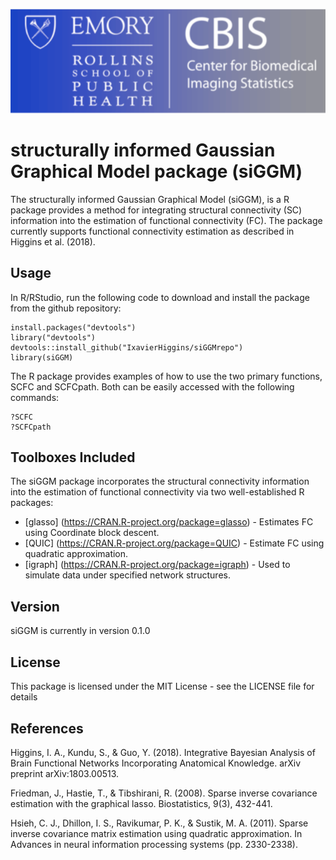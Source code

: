 ![alt text](gui/cbis.png "CBIS")

# structurally informed Gaussian Graphical Model package (siGGM)

The structurally informed Gaussian Graphical Model (siGGM), is a R package provides a method for integrating structural connectivity (SC) information into the estimation of functional connectivity (FC). The package currently supports functional connectivity estimation as described in Higgins et al. (2018). 

## Usage

In R/RStudio, run the following code to download and install the package from the github repository:

```
install.packages("devtools")
library("devtools")
devtools::install_github("IxavierHiggins/siGGMrepo")
library(siGGM)
```

The R package provides examples of how to use the two primary functions, SCFC and SCFCpath. Both can be easily accessed with the following commands:

```
?SCFC
?SCFCpath
```

## Toolboxes Included

The siGGM package incorporates the structural connectivity information into the estimation of functional connectivity via two well-established R packages:
 
* [glasso] (https://CRAN.R-project.org/package=glasso) - Estimates FC using Coordinate block descent.
* [QUIC] (https://CRAN.R-project.org/package=QUIC) - Estimate FC using quadratic approximation.
* [igraph] (https://CRAN.R-project.org/package=igraph) - Used to simulate data under specified network structures.

## Version

siGGM is currently in version 0.1.0

## License

This package is licensed under the MIT License - see the LICENSE file for details

## References

Higgins, I. A., Kundu, S., & Guo, Y. (2018). Integrative Bayesian Analysis of Brain Functional Networks Incorporating Anatomical Knowledge. arXiv preprint arXiv:1803.00513.

Friedman, J., Hastie, T., & Tibshirani, R. (2008). Sparse inverse covariance estimation with the graphical lasso. Biostatistics, 9(3), 432-441.

Hsieh, C. J., Dhillon, I. S., Ravikumar, P. K., & Sustik, M. A. (2011). Sparse inverse covariance matrix estimation using quadratic approximation. In Advances in neural information processing systems (pp. 2330-2338).